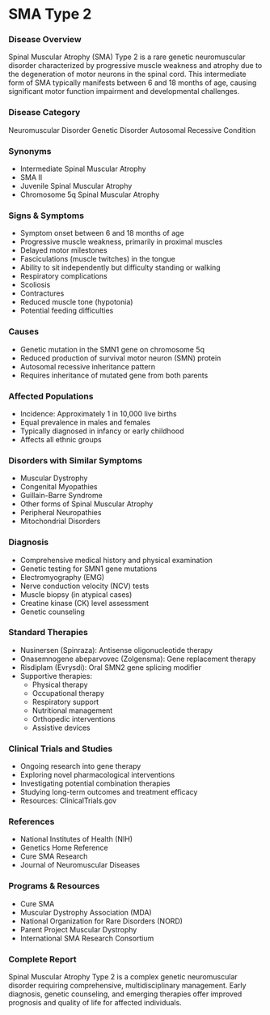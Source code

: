 # SMA Type 2

### Disease Overview
Spinal Muscular Atrophy (SMA) Type 2 is a rare genetic neuromuscular disorder characterized by progressive muscle weakness and atrophy due to the degeneration of motor neurons in the spinal cord. This intermediate form of SMA typically manifests between 6 and 18 months of age, causing significant motor function impairment and developmental challenges.

### Disease Category
Neuromuscular Disorder
Genetic Disorder
Autosomal Recessive Condition

### Synonyms
- Intermediate Spinal Muscular Atrophy
- SMA II
- Juvenile Spinal Muscular Atrophy
- Chromosome 5q Spinal Muscular Atrophy

### Signs & Symptoms
- Symptom onset between 6 and 18 months of age
- Progressive muscle weakness, primarily in proximal muscles
- Delayed motor milestones
- Fasciculations (muscle twitches) in the tongue
- Ability to sit independently but difficulty standing or walking
- Respiratory complications
- Scoliosis
- Contractures
- Reduced muscle tone (hypotonia)
- Potential feeding difficulties

### Causes
- Genetic mutation in the SMN1 gene on chromosome 5q
- Reduced production of survival motor neuron (SMN) protein
- Autosomal recessive inheritance pattern
- Requires inheritance of mutated gene from both parents

### Affected Populations
- Incidence: Approximately 1 in 10,000 live births
- Equal prevalence in males and females
- Typically diagnosed in infancy or early childhood
- Affects all ethnic groups

### Disorders with Similar Symptoms
- Muscular Dystrophy
- Congenital Myopathies
- Guillain-Barre Syndrome
- Other forms of Spinal Muscular Atrophy
- Peripheral Neuropathies
- Mitochondrial Disorders

### Diagnosis
- Comprehensive medical history and physical examination
- Genetic testing for SMN1 gene mutations
- Electromyography (EMG)
- Nerve conduction velocity (NCV) tests
- Muscle biopsy (in atypical cases)
- Creatine kinase (CK) level assessment
- Genetic counseling

### Standard Therapies
- Nusinersen (Spinraza): Antisense oligonucleotide therapy
- Onasemnogene abeparvovec (Zolgensma): Gene replacement therapy
- Risdiplam (Evrysdi): Oral SMN2 gene splicing modifier
- Supportive therapies:
  - Physical therapy
  - Occupational therapy
  - Respiratory support
  - Nutritional management
  - Orthopedic interventions
  - Assistive devices

### Clinical Trials and Studies
- Ongoing research into gene therapy
- Exploring novel pharmacological interventions
- Investigating potential combination therapies
- Studying long-term outcomes and treatment efficacy
- Resources: ClinicalTrials.gov

### References
- National Institutes of Health (NIH)
- Genetics Home Reference
- Cure SMA Research
- Journal of Neuromuscular Diseases

### Programs & Resources
- Cure SMA
- Muscular Dystrophy Association (MDA)
- National Organization for Rare Disorders (NORD)
- Parent Project Muscular Dystrophy
- International SMA Research Consortium

### Complete Report
Spinal Muscular Atrophy Type 2 is a complex genetic neuromuscular disorder requiring comprehensive, multidisciplinary management. Early diagnosis, genetic counseling, and emerging therapies offer improved prognosis and quality of life for affected individuals.